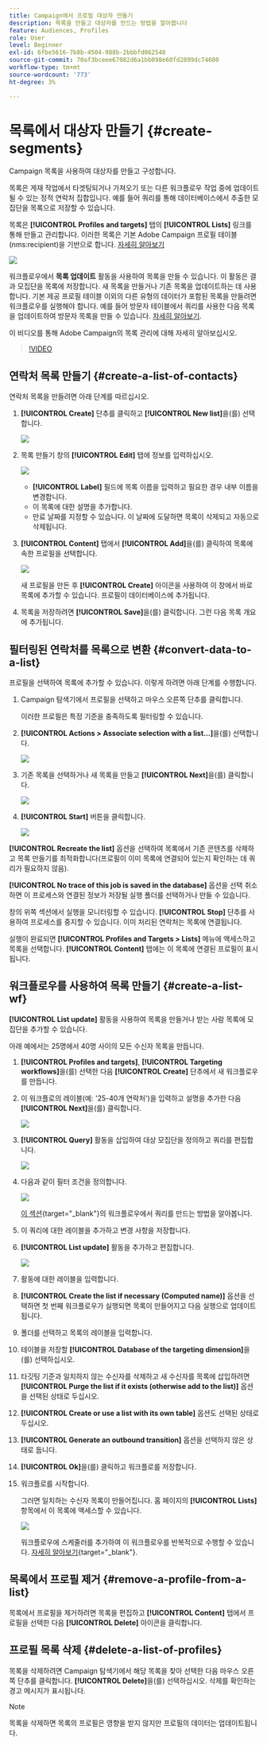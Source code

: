 ```yaml
---
title: Campaign에서 프로필 대상자 만들기
description: 목록을 만들고 대상자를 만드는 방법을 알아봅니다
feature: Audiences, Profiles
role: User
level: Beginner
exl-id: 6fbe5616-7b8b-4504-988b-2bbbfd062548
source-git-commit: 70af3bceee67082d6a1bb098e60fd2899dc74600
workflow-type: tm+mt
source-wordcount: '773'
ht-degree: 3%

---
```


# 목록에서 대상자 만들기 {#create-segments}

Campaign 목록을 사용하여 대상자를 만들고 구성합니다.

목록은 게재 작업에서 타겟팅되거나 가져오기 또는 다른 워크플로우 작업 중에 업데이트될 수 있는 정적 연락처 집합입니다. 예를 들어 쿼리를 통해 데이터베이스에서 추출한 모집단을 목록으로 저장할 수 있습니다.

목록은 **[!UICONTROL Profiles and targets]** 탭의 **[!UICONTROL Lists]** 링크를 통해 만들고 관리합니다. 이러한 목록은 기본 Adobe Campaign 프로필 테이블(nms:recipient)을 기반으로 합니다. [자세히 알아보기](../dev/datamodel.md#ootb-profiles.md)

![](assets/list-dashboard.png)

워크플로우에서 **목록 업데이트** 활동을 사용하여 목록을 만들 수 있습니다. 이 활동은 결과 모집단을 목록에 저장합니다. 새 목록을 만들거나 기존 목록을 업데이트하는 데 사용합니다. 기본 제공 프로필 테이블 이외의 다른 유형의 데이터가 포함된 목록을 만들려면 워크플로우를 실행해야 합니다. 예를 들어 방문자 테이블에서 쿼리를 사용한 다음 목록을 업데이트하여 방문자 목록을 만들 수 있습니다. [자세히 알아보기](#create-a-list-wf).

이 비디오를 통해 Adobe Campaign의 목록 관리에 대해 자세히 알아보십시오.

>[!VIDEO](https://video.tv.adobe.com/v/334909?quality=12)


## 연락처 목록 만들기 {#create-a-list-of-contacts}

연락처 목록을 만들려면 아래 단계를 따르십시오.

1. **[!UICONTROL Create]** 단추를 클릭하고 **[!UICONTROL New list]**&#x200B;을(를) 선택합니다.

   ![](assets/new-list.png)

1. 목록 만들기 창의 **[!UICONTROL Edit]** 탭에 정보를 입력하십시오.

   ![](assets/list-details.png)

   * **[!UICONTROL Label]** 필드에 목록 이름을 입력하고 필요한 경우 내부 이름을 변경합니다.
   * 이 목록에 대한 설명을 추가합니다.
   * 만료 날짜를 지정할 수 있습니다. 이 날짜에 도달하면 목록이 삭제되고 자동으로 삭제됩니다.


1. **[!UICONTROL Content]** 탭에서 **[!UICONTROL Add]**&#x200B;을(를) 클릭하여 목록에 속한 프로필을 선택합니다.

   ![](assets/add-profiles-to-a-list.png)

   새 프로필을 만든 후 **[!UICONTROL Create]** 아이콘을 사용하여 이 창에서 바로 목록에 추가할 수 있습니다. 프로필이 데이터베이스에 추가됩니다.

1. 목록을 저장하려면 **[!UICONTROL Save]**&#x200B;을(를) 클릭합니다. 그런 다음 목록 개요에 추가됩니다.


## 필터링된 연락처를 목록으로 변환 {#convert-data-to-a-list}

프로필을 선택하여 목록에 추가할 수 있습니다. 이렇게 하려면 아래 단계를 수행합니다.

1. Campaign 탐색기에서 프로필을 선택하고 마우스 오른쪽 단추를 클릭합니다.

   이러한 프로필은 특정 기준을 충족하도록 필터링할 수 있습니다.

1. **[!UICONTROL Actions > Associate selection with a list...]**&#x200B;을(를) 선택합니다.

   ![](assets/add-selection-to-a-list.png)

1. 기존 목록을 선택하거나 새 목록을 만들고 **[!UICONTROL Next]**&#x200B;을(를) 클릭합니다.

   ![](assets/select-the-list.png)

1. **[!UICONTROL Start]** 버튼을 클릭합니다.

   ![](assets/record-a-list.png)

**[!UICONTROL Recreate the list]** 옵션을 선택하여 목록에서 기존 콘텐츠를 삭제하고 목록 만들기를 최적화합니다(프로필이 이미 목록에 연결되어 있는지 확인하는 데 쿼리가 필요하지 않음).

**[!UICONTROL No trace of this job is saved in the database]** 옵션을 선택 취소하면 이 프로세스와 연결된 정보가 저장될 실행 폴더를 선택하거나 만들 수 있습니다.

창의 위쪽 섹션에서 실행을 모니터링할 수 있습니다. **[!UICONTROL Stop]** 단추를 사용하여 프로세스를 중지할 수 있습니다. 이미 처리된 연락처는 목록에 연결됩니다.

실행이 완료되면 **[!UICONTROL Profiles and Targets > Lists]** 메뉴에 액세스하고 목록을 선택합니다. **[!UICONTROL Content]** 탭에는 이 목록에 연결된 프로필이 표시됩니다.


## 워크플로우를 사용하여 목록 만들기  {#create-a-list-wf}

**[!UICONTROL List update]** 활동을 사용하여 목록을 만들거나 받는 사람 목록에 모집단을 추가할 수 있습니다.

아래 예에서는 25명에서 40명 사이의 모든 수신자 목록을 만듭니다.

1. **[!UICONTROL Profiles and targets]**, **[!UICONTROL Targeting workflows]**&#x200B;을(를) 선택한 다음 **[!UICONTROL Create]** 단추에서 새 워크플로우를 만듭니다.
1. 이 워크플로의 레이블(예: &#39;25-40개 연락처&#39;)을 입력하고 설명을 추가한 다음 **[!UICONTROL Next]**&#x200B;을(를) 클릭합니다.

   ![](assets/targeting-wf-sample.png)

1. **[!UICONTROL Query]** 활동을 삽입하여 대상 모집단을 정의하고 쿼리를 편집합니다.

   ![](assets/targeting-wf-edit-query.png)

1. 다음과 같이 필터 조건을 정의합니다.

   ![](assets/targeting-wf-age-filter.png)

   [이 섹션](https://experienceleague.adobe.com/docs/campaign/automation/workflows/wf-activities/targeting-activities/query.html?lang=ko){target="_blank"}의 워크플로우에서 쿼리를 만드는 방법을 알아봅니다.

1. 이 쿼리에 대한 레이블을 추가하고 변경 사항을 저장합니다.
1. **[!UICONTROL List update]** 활동을 추가하고 편집합니다.

   ![](assets/list-update-activity.png)

1. 활동에 대한 레이블을 입력합니다.
1. **[!UICONTROL Create the list if necessary (Computed name)]** 옵션을 선택하면 첫 번째 워크플로우가 실행되면 목록이 만들어지고 다음 실행으로 업데이트됩니다.
1. 폴더를 선택하고 목록의 레이블을 입력합니다.
1. 테이블을 저장할 **[!UICONTROL Database of the targeting dimension]**&#x200B;을(를) 선택하십시오.
1. 타깃팅 기준과 일치하지 않는 수신자를 삭제하고 새 수신자를 목록에 삽입하려면 **[!UICONTROL Purge the list if it exists (otherwise add to the list)]** 옵션을 선택된 상태로 두십시오.
1. **[!UICONTROL Create or use a list with its own table]** 옵션도 선택된 상태로 두십시오.
1. **[!UICONTROL Generate an outbound transition]** 옵션을 선택하지 않은 상태로 둡니다.
1. **[!UICONTROL Ok]**&#x200B;을(를) 클릭하고 워크플로를 저장합니다.
1. 워크플로를 시작합니다.

   그러면 일치하는 수신자 목록이 만들어집니다. 홈 페이지의 **[!UICONTROL Lists]** 항목에서 이 목록에 액세스할 수 있습니다.

   ![](assets/access-new-list.png)

   워크플로우에 스케줄러를 추가하여 이 워크플로우를 반복적으로 수행할 수 있습니다. [자세히 알아보기](https://experienceleague.adobe.com/docs/campaign/automation/workflows/wf-activities/flow-control-activities/scheduler.html?lang=ko){target="_blank"}.

## 목록에서 프로필 제거 {#remove-a-profile-from-a-list}

목록에서 프로필을 제거하려면 목록을 편집하고 **[!UICONTROL Content]** 탭에서 프로필을 선택한 다음 **[!UICONTROL Delete]** 아이콘을 클릭합니다.

## 프로필 목록 삭제 {#delete-a-list-of-profiles}

목록을 삭제하려면 Campaign 탐색기에서 해당 목록을 찾아 선택한 다음 마우스 오른쪽 단추를 클릭합니다. **[!UICONTROL Delete]**&#x200B;을(를) 선택하십시오. 삭제를 확인하는 경고 메시지가 표시됩니다.

>[!NOTE]
>
>목록을 삭제하면 목록의 프로필은 영향을 받지 않지만 프로필의 데이터는 업데이트됩니다.
